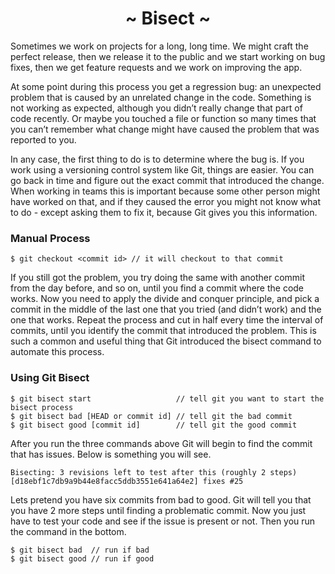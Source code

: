 <h1 align='center'>~ Bisect ~</h1>

<p>Sometimes we work on projects for a long, long time. We might craft the perfect release, then we release it to the public and we start working on bug fixes, then we get feature requests and we work on improving the app.</p>

<p>At some point during this process you get a regression bug: an unexpected problem that is caused by an unrelated change in the code. Something is not working as expected, although you didn’t really change that part of code recently. Or maybe you touched a file or function so many times that you can’t remember what change might have caused the problem that was reported to you.</p>

<p>In any case, the first thing to do is to determine where the bug is. If you work using a versioning control system like Git, things are easier. You can go back in time and figure out the exact commit that introduced the change. When working in teams this is important because some other person might have worked on that, and if they caused the error you might not know what to do - except asking them to fix it, because Git gives you this information.</p>

<h3>Manual Process</h3>

```
$ git checkout <commit id> // it will checkout to that commit 
```

<p>If you still got the problem, you try doing the same with another commit from the day before, and so on, until you find a commit where the code works. Now you need to apply the divide and conquer principle, and pick a commit in the middle of the last one that you tried (and didn’t work) and the one that works. Repeat the process and cut in half every time the interval of commits, until you identify the commit that introduced the problem. This is such a common and useful thing that Git introduced the bisect command to automate this process.</p>

<h3>Using Git Bisect</h3>

```
$ git bisect start                   // tell git you want to start the bisect process
$ git bisect bad [HEAD or commit id] // tell git the bad commit
$ git bisect good [commit id]        // tell git the good commit
```

<p>After you run the three commands above Git will begin to find the commit that has issues. Below is something you will see.</p>

```
Bisecting: 3 revisions left to test after this (roughly 2 steps)
[d18ebf1c7db9a9b44e8facc5ddb3551e641a64e2] fixes #25
```

<p>Lets pretend you have six commits from bad to good. Git will tell you that you have 2 more steps until finding a problematic commit. Now you just have to test your code and see if the issue is present or not. Then you run the command in the bottom.</p>

```
$ git bisect bad  // run if bad
$ git bisect good // run if good
```
